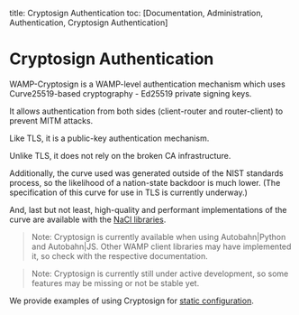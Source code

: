 title: Cryptosign Authentication
toc: [Documentation, Administration, Authentication, Cryptosign Authentication]

# Cryptosign Authentication

WAMP-Cryptosign is a WAMP-level authentication mechanism which uses Curve25519-based cryptography - Ed25519 private signing keys.

It allows authentication from both sides (client-router and router-client) to prevent MITM attacks.

Like TLS, it is a public-key authentication mechanism.

Unlike TLS, it does not rely on the broken CA infrastructure.

Additionally, the curve used was generated outside of the NIST standards process, so the likelihood of a nation-state backdoor is much lower. (The specification of this curve for use in TLS is currently underway.)

And, last but not least, high-quality and performant implementations of the curve are available with the [NaCl libraries](https://nacl.cr.yp.to/).

> Note: Cryptosign is currently available when using Autobahn|Python and Autobahn|JS. Other WAMP client libraries may have implemented it, so check with the respective documentation.

> Note: Cryptosign is currently still under active development, so some features may be missing or not be stable yet.


We provide examples of using Cryptosign for [static configuration](https://github.com/crossbario/crossbarexamples/tree/master/authentication/cryptosign/).
